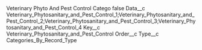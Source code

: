 <?xml version="1.0" encoding="UTF-8"?>
<CustomMetadata xmlns="http://soap.sforce.com/2006/04/metadata" xmlns:xsi="http://www.w3.org/2001/XMLSchema-instance" xmlns:xsd="http://www.w3.org/2001/XMLSchema">
    <label>Veterinary Phyto And Pest Control Catego</label>
    <protected>false</protected>
    <values>
        <field>Data__c</field>
        <value xsi:type="xsd:string">Veterinary_Phytosanitary_and_Pest_Control_1;Veterinary_Phytosanitary_and_Pest_Control_2;Veterinary_Phytosanitary_and_Pest_Control_3;Veterinary_Phytosanitary_and_Pest_Control_4</value>
    </values>
    <values>
        <field>Key__c</field>
        <value xsi:type="xsd:string">Veterinary_Phytosanitary_and_Pest_Control</value>
    </values>
    <values>
        <field>Order__c</field>
        <value xsi:nil="true"/>
    </values>
    <values>
        <field>Type__c</field>
        <value xsi:type="xsd:string">Categories_By_Record_Type</value>
    </values>
</CustomMetadata>

